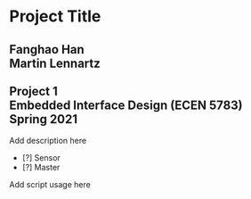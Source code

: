 
<h1>
Project Title
</h1>

<h2>
Fanghao Han<br />
Martin Lennartz<br />
<br />
Project 1<br />
Embedded Interface Design (ECEN 5783)<br />
Spring 2021
</h2>

Add description here
- [?] Sensor
- [?] Master

Add script usage here
